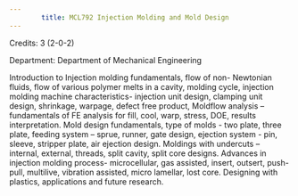 ```yaml
---
        title: MCL792 Injection Molding and Mold Design
---
```

Credits: 3 (2-0-2)

Department: Department of Mechanical Engineering

Introduction to Injection molding fundamentals, flow of non- Newtonian fluids, flow of various polymer melts in a cavity, molding cycle, injection molding machine characteristics- injection unit design, clamping unit design, shrinkage, warpage, defect free product, Moldflow analysis – fundamentals of FE analysis for fill, cool, warp, stress, DOE, results interpretation. Mold design fundamentals, type of molds - two plate, three plate, feeding system – sprue, runner, gate design, ejection system - pin, sleeve, stripper plate, air ejection design. Moldings with undercuts – internal, external, threads, split cavity, split core designs. Advances in injection molding process- microcellular, gas assisted, insert, outsert, push-pull, multilive, vibration assisted, micro lamellar, lost core. Designing with plastics, applications and future research.